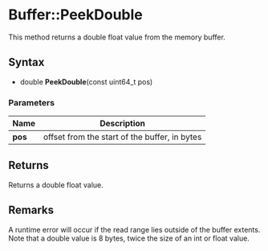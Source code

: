 # Buffer::PeekDouble #
This method returns a double float value from the memory buffer.

## Syntax ##
- double **PeekDouble**(const uint64_t pos)

### Parameters ###
| Name | Description |
| ----- | ----- |
| **pos** | offset from the start of the buffer, in bytes |

## Returns ##
Returns a double float value.

## Remarks ##
A runtime error will occur if the read range lies outside of the buffer extents. Note that a double value is 8 bytes, twice the size of an int or float value.
